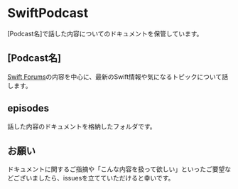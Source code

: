 # SwiftPodcast

[Podcast名]で話した内容についてのドキュメントを保管しています。

## [Podcast名]

[Swift Forums](https://forums.swift.org)の内容を中心に、最新のSwift情報や気になるトピックについて話します。

## episodes

話した内容のドキュメントを格納したフォルダです。

## お願い

ドキュメントに関するご指摘や「こんな内容を扱って欲しい」といったご要望などございましたら、issuesを立てていただけると幸いです。

